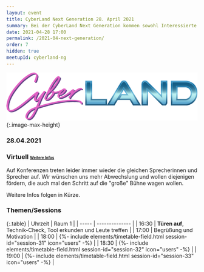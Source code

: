 ```yaml
---
layout: event
title: CyberLand Next Generation 28. April 2021
summary: Bei der CyberLand Next Generation kommen sowohl Interessierte (Newcomer) als auch alte Hasen zusammen.
date: 2021-04-28 17:00
permalink: /2021-04-next-generation/
order: 7
hidden: true
meetupId: cyberland-ng
---
```

![Logo](/assets/logo/logo-header.png){:.image-max-height}

### <i class="fas fa-lg fa-calendar"></i> 28.04.2021

### <i class="fas fa-lg fa-globe"></i> Virtuell <span style="font-size: 0.6em;">[<i class="fas fa-lg fa-link"></i> Weitere Infos](#-wichtige-informationen)</span>

Auf Konferenzen treten leider immer wieder die gleichen Sprecherinnen und Sprecher auf. Wir wünschen uns mehr Abwechslung und wollen diejenigen fördern, die auch mal den Schritt auf die "große" Bühne wagen wollen. 

Weitere Infos folgen in Kürze.

### Themen/Sessions  


{:.table}
| Uhrzeit  | Raum 1 | 
| ----- | -------------- |
| 16:30 | __Türen auf__, Technik-Check, Tool erkunden und Leute treffen |
| 17:00 | Begrüßung und Motivation |
| 18:00 | {%- include elements/timetable-field.html session-id="session-31" icon="users" -%} |
| 18:30 | {%- include elements/timetable-field.html session-id="session-32" icon="users" -%} |
| 19:00 | {%- include elements/timetable-field.html session-id="session-33" icon="users" -%} |
